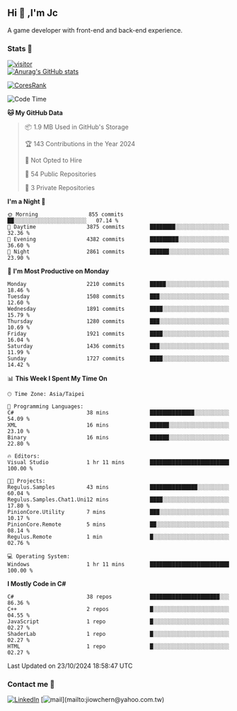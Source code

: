 ## Hi 👋 ,I'm Jc  

A game developer with front-end and back-end experience.  

### Stats  📝
[![visitor](https://visitor-badge.glitch.me/badge?page_id=jiowchern.jiowchern&style=flat-square&color=0088cc)](https://visitor-badge.glitch.me/badge?page_id=jiowchern.jiowchern&style=flat-square&color=0088cc)  
[![Anurag's GitHub stats](https://github-readme-stats.vercel.app/api?username=jiowchern&count_private=true&&show_icons=true)](https://github.com/anuraghazra/github-readme-stats)  
<!-- [![trophy](https://github-profile-trophy.vercel.app/?username=jiowchern)](https://github.com/ryo-ma/github-profile-trophy)   -->
[![CoresRank](https://cr-ss-service.azurewebsites.net/api/ScreenShot?widget=summary&username=jiowchern)](https://cr-ss-service.azurewebsites.net/api/ScreenShot?widget=summary&username=jiowchern)


<!--START_SECTION:waka-->
![Code Time](http://img.shields.io/badge/Code%20Time-1%2C238%20hrs%203%20mins-blue)

**🐱 My GitHub Data** 

> 📦 1.9 MB Used in GitHub's Storage 
 > 
> 🏆 143 Contributions in the Year 2024
 > 
> 🚫 Not Opted to Hire
 > 
> 📜 54 Public Repositories 
 > 
> 🔑 3 Private Repositories 
 > 
**I'm a Night 🦉** 

```text
🌞 Morning                855 commits         ██░░░░░░░░░░░░░░░░░░░░░░░   07.14 % 
🌆 Daytime                3875 commits        ████████░░░░░░░░░░░░░░░░░   32.36 % 
🌃 Evening                4382 commits        █████████░░░░░░░░░░░░░░░░   36.60 % 
🌙 Night                  2861 commits        ██████░░░░░░░░░░░░░░░░░░░   23.90 % 
```
📅 **I'm Most Productive on Monday** 

```text
Monday                   2210 commits        █████░░░░░░░░░░░░░░░░░░░░   18.46 % 
Tuesday                  1508 commits        ███░░░░░░░░░░░░░░░░░░░░░░   12.60 % 
Wednesday                1891 commits        ████░░░░░░░░░░░░░░░░░░░░░   15.79 % 
Thursday                 1280 commits        ███░░░░░░░░░░░░░░░░░░░░░░   10.69 % 
Friday                   1921 commits        ████░░░░░░░░░░░░░░░░░░░░░   16.04 % 
Saturday                 1436 commits        ███░░░░░░░░░░░░░░░░░░░░░░   11.99 % 
Sunday                   1727 commits        ████░░░░░░░░░░░░░░░░░░░░░   14.42 % 
```


📊 **This Week I Spent My Time On** 

```text
🕑︎ Time Zone: Asia/Taipei

💬 Programming Languages: 
C#                       38 mins             ██████████████░░░░░░░░░░░   54.09 % 
XML                      16 mins             ██████░░░░░░░░░░░░░░░░░░░   23.10 % 
Binary                   16 mins             ██████░░░░░░░░░░░░░░░░░░░   22.80 % 

🔥 Editors: 
Visual Studio            1 hr 11 mins        █████████████████████████   100.00 % 

🐱‍💻 Projects: 
Regulus.Samples          43 mins             ███████████████░░░░░░░░░░   60.04 % 
Regulus.Samples.Chat1.Uni12 mins             ████░░░░░░░░░░░░░░░░░░░░░   17.80 % 
PinionCore.Utility       7 mins              ███░░░░░░░░░░░░░░░░░░░░░░   10.17 % 
PinionCore.Remote        5 mins              ██░░░░░░░░░░░░░░░░░░░░░░░   08.14 % 
Regulus.Remote           1 min               █░░░░░░░░░░░░░░░░░░░░░░░░   02.76 % 

💻 Operating System: 
Windows                  1 hr 11 mins        █████████████████████████   100.00 % 
```

**I Mostly Code in C#** 

```text
C#                       38 repos            ██████████████████████░░░   86.36 % 
C++                      2 repos             █░░░░░░░░░░░░░░░░░░░░░░░░   04.55 % 
JavaScript               1 repo              █░░░░░░░░░░░░░░░░░░░░░░░░   02.27 % 
ShaderLab                1 repo              █░░░░░░░░░░░░░░░░░░░░░░░░   02.27 % 
HTML                     1 repo              █░░░░░░░░░░░░░░░░░░░░░░░░   02.27 % 
```




 Last Updated on 23/10/2024 18:58:47 UTC
<!--END_SECTION:waka-->



### Contact me 💬
[![LinkedIn](https://img.shields.io/badge/-JiowchernChen-0077B5?style==flat-square&logo=LinkedIn&logoColor=white)](https://www.linkedin.com/in/jiowchern-chen-4aaa90b7/) [![mail](https://img.shields.io/badge/-jiowchern%40yahoo.com.tw-blueviolet?style=flat-square&logo=yahoo!)](mailto:jiowchern@yahoo.com.tw)    

<!-- [![Linkedin Badge](https://img.shields.io/badge/-LinkedIn-blue?style=flat-square&logo=Linkedin&logoColor=white&link=https://www.linkedin.com/in/jiowchern-chen-4aaa90b7/)](https://www.linkedin.com/in/jiowchern-chen-4aaa90b7/) -->


<!--
**jiowchern/jiowchern** is a ✨ _special_ ✨ repository because its `README.md` (this file) appears on your GitHub profile.

Here are some ideas to get you started:

- 🔭 I’m currently working on ...
- 🌱 I’m currently learning ...
- 👯 I’m looking to collaborate on ...
- 🤔 I’m looking for help with ...
- 💬 Ask me about ...
- 📫 How to reach me: ...
- 😄 Pronouns: ...
- ⚡ Fun fact: ...
-->
